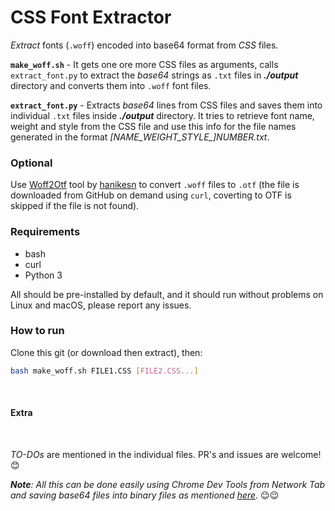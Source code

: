 # CSS Font Extractor
_Extract_ fonts (`.woff`) encoded into base64 format from _CSS_ files.

**`make_woff.sh`** - It gets one ore more CSS files as arguments, calls `extract_font.py` to extract the _base64_ strings as `.txt` files in _**./output**_ directory and converts them into `.woff` font files.

**`extract_font.py`** - Extracts _base64_ lines from CSS files and saves them into individual `.txt` files inside _**./output**_ directory. It tries to retrieve font name, weight and style from the CSS file and use this info for the file names generated in the format _[NAME\_WEIGHT\_STYLE\_]NUMBER.txt_.

### Optional
Use [Woff2Otf](https://github.com/hanikesn/woff2otf) tool by [hanikesn](https://github.com/hanikesn/) to convert `.woff` files to `.otf` (the file is downloaded from GitHub on demand using `curl`, coverting to OTF is skipped if the file is not found).

### Requirements
- bash
- curl
- Python 3

All should be pre-installed by default, and it should run without problems on Linux and macOS, please report any issues.

### How to run
Clone this git (or download then extract), then:

```bash
bash make_woff.sh FILE1.CSS [FILE2.CSS...]
```
<br>

#### Extra
<br>

*TO-DOs* are mentioned in the individual files. PR's and issues are welcome! 😊

_**Note**: All this can be done easily using Chrome Dev Tools from Network Tab and saving base64 files into binary files as mentioned [here](https://stackoverflow.com/a/31854648/9540400)._ 😉😉
